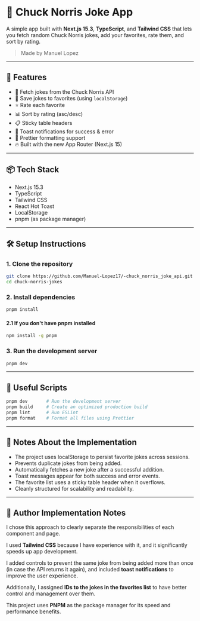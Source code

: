 # 🥋 Chuck Norris Joke App

A simple app built with **Next.js 15.3**, **TypeScript**, and **Tailwind CSS** that lets you fetch random Chuck Norris jokes, add your favorites, rate them, and sort by rating.

> Made by Manuel Lopez

---

## 🚀 Features

- 🔀 Fetch jokes from the Chuck Norris API
- 💾 Save jokes to favorites (using `localStorage`)
- ⭐ Rate each favorite
- 📊 Sort by rating (asc/desc)
- 📋 Sticky table headers
- 🔔 Toast notifications for success & error
- 🧼 Prettier formatting support
- 🔥 Built with the new App Router (Next.js 15)

---

## 📦 Tech Stack

- Next.js 15.3
- TypeScript
- Tailwind CSS
- React Hot Toast
- LocalStorage
- pnpm (as package manager)

---

## 🛠️ Setup Instructions

### 1. Clone the repository

```bash
git clone https://github.com/Manuel-Lopez17/-chuck_norris_joke_api.git
cd chuck-norris-jokes
```

### 2. Install dependencies
```bash
pnpm install
```

#### 2.1 If you don't have pnpm installed

```bash
npm install -g pnpm
```

### 3. Run the development server

```bash
pnpm dev
```
---
## 🧪 Useful Scripts

```bash
pnpm dev       # Run the development server
pnpm build     # Create an optimized production build
pnpm lint      # Run ESLint
pnpm format    # Format all files using Prettier
```

---

## 📝 Notes About the Implementation

- The project uses localStorage to persist favorite jokes across sessions.
- Prevents duplicate jokes from being added.
- Automatically fetches a new joke after a successful addition.
- Toast messages appear for both success and error events.
- The favorite list uses a sticky table header when it overflows.
- Cleanly structured for scalability and readability.

---

## 👤 Author Implementation Notes

I chose this approach to clearly separate the responsibilities of each component and page.

I used **Tailwind CSS** because I have experience with it, and it significantly speeds up app development.

I added controls to prevent the same joke from being added more than once (in case the API returns it again), and included **toast notifications** to improve the user experience.

Additionally, I assigned **IDs to the jokes in the favorites list** to have better control and management over them.

This project uses **PNPM** as the package manager for its speed and performance benefits.



